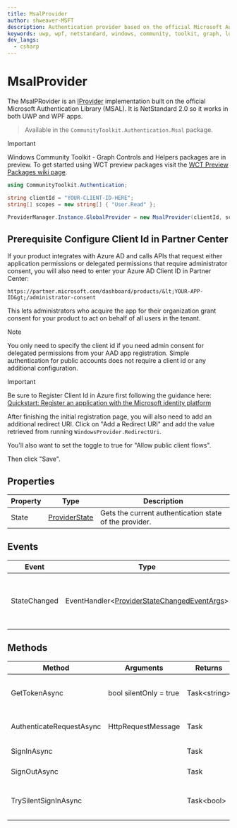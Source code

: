 ```yaml
---
title: MsalProvider
author: shweaver-MSFT
description: Authentication provider based on the official Microsoft Authentication Library (MSAL).
keywords: uwp, wpf, netstandard, windows, community, toolkit, graph, login, authentication, provider, providers, identity, msal
dev_langs:
  - csharp
---
```


# MsalProvider

The MsalPRovider is an [IProvider](../IProvider.md) implementation built on the official Microsoft Authentication Library (MSAL). It is NetStandard 2.0 so it works in both UWP and WPF apps.

> Available in the `CommunityToolkit.Authentication.Msal` package.

> [!IMPORTANT]
> Windows Community Toolkit - Graph Controls and Helpers packages are in preview. To get started using WCT preview packages visit the [WCT Preview Packages wiki page](https://aka.ms/wct/wiki/previewpackages).

```csharp
using CommunityToolkit.Authentication;

string clientId = "YOUR-CLIENT-ID-HERE";
string[] scopes = new string[] { "User.Read" };

ProviderManager.Instance.GlobalProvider = new MsalProvider(clientId, scopes);
```

## Prerequisite Configure Client Id in Partner Center

If your product integrates with Azure AD and calls APIs that request either application permissions or delegated permissions that require administrator consent, you will also need to enter your Azure AD Client ID in Partner Center:

`https://partner.microsoft.com/dashboard/products/&lt;YOUR-APP-ID&gt;/administrator-consent`

This lets administrators who acquire the app for their organization grant consent for your product to act on behalf of all users in the tenant.

> [!NOTE]
> You only need to specify the client id if you need admin consent for delegated permissions from your AAD app registration. Simple authentication for public accounts does not require a client id or any additional configuration.

> [!IMPORTANT]
> Be sure to Register Client Id in Azure first following the guidance here: [Quickstart: Register an application with the Microsoft identity platform](/azure/active-directory/develop/quickstart-register-app)
>
> After finishing the initial registration page, you will also need to add an additional redirect URI. Click on "Add a Redirect URI" and add the value retrieved from running `WindowsProvider.RedirectUri`.
>
> You'll also want to set the toggle to true for "Allow public client flows".
>
> Then click "Save".

## Properties

| Property | Type | Description |
| -- | -- | -- |
| State | [ProviderState](../IProvider.md) | Gets the current authentication state of the provider. |

## Events

| Event | Type | Description |
| -- | -- | -- |
| StateChanged | EventHandler&lt;[ProviderStateChangedEventArgs](../IProvider.md)&gt; | Event called when the provider state changes. |

## Methods

| Method | Arguments | Returns | Description |
| -- | -- | -- | -- |
| GetTokenAsync | bool silentOnly = true | Task&lt;string&gt; | Retrieve a token for the authenticated user. |
| AuthenticateRequestAsync | HttpRequestMessage | Task | Authenticate an outgoing request. |
| SignInAsync | | Task | Sign in a user. |
| SignOutAsync | | Task | Sign out the current user. |
| TrySilentSignInAsync | | Task&lt;bool&gt; | Try signing in silently, without prompts. |
